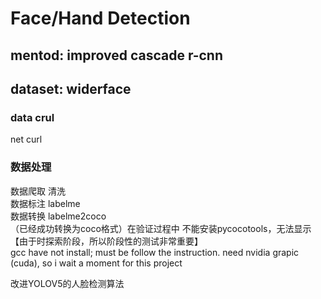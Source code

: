 # Face/Hand Detection  
## mentod: improved cascade r-cnn  
## dataset: widerface

### data crul
net curl  

### 数据处理  
数据爬取 清洗  
数据标注 labelme  
数据转换 labelme2coco  
（已经成功转换为coco格式）在验证过程中 不能安装pycocotools，无法显示【由于时探索阶段，所以阶段性的测试非常重要】   
gcc have not install; must be follow the instruction.
need nvidia grapic (cuda), so i wait a moment for this project


改进YOLOV5的人脸检测算法  
